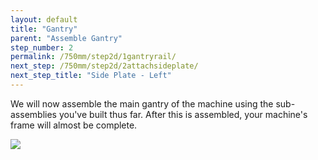 ```yaml
---
layout: default
title: "Gantry"
parent: "Assemble Gantry"
step_number: 2
permalink: /750mm/step2d/1gantryrail/
next_step: /750mm/step2d/2attachsideplate/
next_step_title: "Side Plate - Left"
---
```

We will now assemble the main gantry of the machine using the sub-assemblies you've built thus far. After this is assembled, your machine's frame will almost be complete.

<img src="../../step2/photo/P4210454jpg18.jpg">
